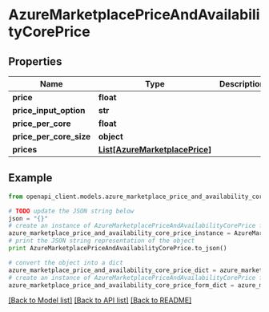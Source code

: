# AzureMarketplacePriceAndAvailabilityCorePrice


## Properties
Name | Type | Description | Notes
------------ | ------------- | ------------- | -------------
**price** | **float** |  | [optional] 
**price_input_option** | **str** |  | [optional] 
**price_per_core** | **float** |  | [optional] 
**price_per_core_size** | **object** |  | [optional] 
**prices** | [**List[AzureMarketplacePrice]**](AzureMarketplacePrice.md) |  | [optional] 

## Example

```python
from openapi_client.models.azure_marketplace_price_and_availability_core_price import AzureMarketplacePriceAndAvailabilityCorePrice

# TODO update the JSON string below
json = "{}"
# create an instance of AzureMarketplacePriceAndAvailabilityCorePrice from a JSON string
azure_marketplace_price_and_availability_core_price_instance = AzureMarketplacePriceAndAvailabilityCorePrice.from_json(json)
# print the JSON string representation of the object
print AzureMarketplacePriceAndAvailabilityCorePrice.to_json()

# convert the object into a dict
azure_marketplace_price_and_availability_core_price_dict = azure_marketplace_price_and_availability_core_price_instance.to_dict()
# create an instance of AzureMarketplacePriceAndAvailabilityCorePrice from a dict
azure_marketplace_price_and_availability_core_price_form_dict = azure_marketplace_price_and_availability_core_price.from_dict(azure_marketplace_price_and_availability_core_price_dict)
```
[[Back to Model list]](../README.md#documentation-for-models) [[Back to API list]](../README.md#documentation-for-api-endpoints) [[Back to README]](../README.md)


